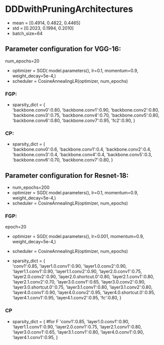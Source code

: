 # DDDwithPruningArchitectures
- mean = [0.4914, 0.4822, 0.4465]
- std = [0.2023, 0.1994, 0.2010]
- batch_size=64
## Parameter configuration for VGG-16:
num_epochs=20
- optimizer = SGD( model.parameters(), lr=0.1,  momentum=0.9,  weight_decay=5e-4,)
- scheduler = CosineAnnealingLR(optimizer, num_epochs)
### FGP:
- sparsity_dict = {      
'backbone.conv0':0.80,
'backbone.conv1':0.90,
'backbone.conv2':0.80,
'backbone.conv3':0.75,
'backbone.conv4':0.70,
'backbone.conv5':0.80,
'backbone.conv6':0.80,
'backbone.conv7':0.95,
'fc2':0.90,
}

### CP:
- sparsity_dict = {      
'backbone.conv0':0.6,
'backbone.conv1':0.4,
'backbone.conv2':0.4,
'backbone.conv3':0.4,
'backbone.conv4':0.4,
'backbone.conv5':0.3,
'backbone.conv6':0.70,
'backbone.conv7':0.80,
}


## Parameter configuration for Resnet-18:
- num_epochs=200
- optimizer = SGD( model.parameters(), lr=0.1,  momentum=0.9,  weight_decay=5e-4,)
- scheduler = CosineAnnealingLR(optimizer, num_epochs)

### FGP:
epoch=20
- optimizer = SGD( model.parameters(), lr=0.001,  momentum=0.9,  weight_decay=5e-4,) 
<!-- optimizer = SGD( model.parameters(), lr=0.0001,  momentum=0.9,  weight_decay=5e-4,)  -->
- scheduler = CosineAnnealingLR(optimizer, num_epochs)

- sparsity_dict = {     
'conv1':0.85,
'layer1.0.conv1':0.90,
'layer1.0.conv2':0.90,
'layer1.1.conv1':0.90,
'layer1.1.conv2':0.90,
'layer2.0.conv1':0.75,
'layer2.0.conv2':0.90,
'layer2.0.shortcut.0':0.80,
'layer2.1.conv1':0.80,
'layer2.1.conv2':0.70,
'layer3.0.conv1':0.65,
'layer3.0.conv2':0.90,
'layer3.0.shortcut.0':0.75,
'layer3.1.conv1':0.80,
'layer3.1.conv2':0.80,
'layer4.0.conv1':0.90,
'layer4.0.conv2':0.95,
'layer4.0.shortcut.0':0.95,
'layer4.1.conv1':0.95,
'layer4.1.conv2':0.95,
'fc':0.80,
}



### CP
- sparsity_dict = {      #for F
'conv1':0.85,
'layer1.0.conv1':0.90,
'layer1.1.conv1':0.90,
'layer2.0.conv1':0.75,
'layer2.1.conv1':0.80,
'layer3.0.conv1':0.65,
'layer3.1.conv1':0.80,
'layer4.0.conv1':0.90,
'layer4.1.conv1':0.95,
}
